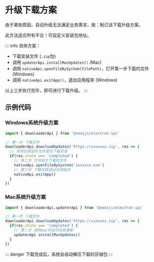 # 升级下载方案

由于某些原因，自动升级无法满足业务需求，故：制订该下载升级方案。

此方法适合所有平台！可自定义安装包地址。

::: info
具体方案：
- 下载安装文件 (`.zip`包)
- 调用 `updaterApi.installMacUpdates()` (Mac)
- 调用 `nativeApi.openFileBySystem(filePath)`，打开第一步下载的文件 (Windows)
- 调用 `nativeApi.exitApp()`，退出应用程序 (Windows)

以上三步执行完毕，即可进行下载升级。
:::

## 示例代码
### Windows系统升级方案
```js
import { downloaderApi } from '@neosjs/electron-ipc'

// 第一步 下载文件
downloaderApi.downloadUpdates('https://xxxxxxx.zip', res => {
  // 实时回调监听文件是否下载完成
  if(res.state === 'completed') {
    // 第二步 打开刚才下载的文件
    nativeApi.openFileBySystem('xxxxxxx.exe')
    // 第三步 下载完成退出应用程序
    nativeApi.exitApp() 
  }
})
```

### Mac系统升级方案
```js
import { downloaderApi,updaterApi } from '@neosjs/electron-ipc'

// 第一步 下载文件
downloaderApi.downloadUpdates('https://xxxxxxx.zip', res => {
  if(res.state === 'completed') {
    // 第二步 调用mac的自动安装更新
    updaterApi.installMacUpdates()
  }
})

```
::: danger
下载完成后，系统会自动解压下载的压缩包
:::
